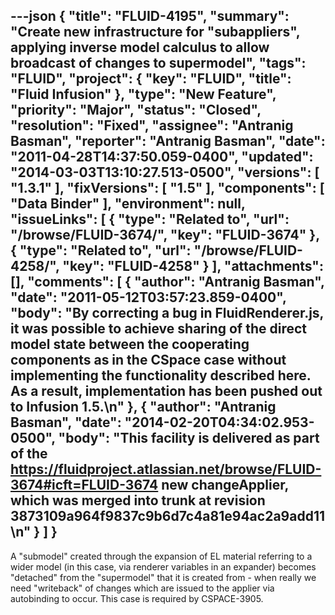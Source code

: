 ---json
{
  "title": "FLUID-4195",
  "summary": "Create new infrastructure for \"subappliers\", applying inverse model calculus to allow broadcast of changes to supermodel",
  "tags": "FLUID",
  "project": {
    "key": "FLUID",
    "title": "Fluid Infusion"
  },
  "type": "New Feature",
  "priority": "Major",
  "status": "Closed",
  "resolution": "Fixed",
  "assignee": "Antranig Basman",
  "reporter": "Antranig Basman",
  "date": "2011-04-28T14:37:50.059-0400",
  "updated": "2014-03-03T13:10:27.513-0500",
  "versions": [
    "1.3.1"
  ],
  "fixVersions": [
    "1.5"
  ],
  "components": [
    "Data Binder"
  ],
  "environment": null,
  "issueLinks": [
    {
      "type": "Related to",
      "url": "/browse/FLUID-3674/",
      "key": "FLUID-3674"
    },
    {
      "type": "Related to",
      "url": "/browse/FLUID-4258/",
      "key": "FLUID-4258"
    }
  ],
  "attachments": [],
  "comments": [
    {
      "author": "Antranig Basman",
      "date": "2011-05-12T03:57:23.859-0400",
      "body": "By correcting a bug in FluidRenderer.js, it was possible to achieve sharing of the direct model state between the cooperating components as in the CSpace case without implementing the functionality described here. As a result, implementation has been pushed out to Infusion 1.5.\n"
    },
    {
      "author": "Antranig Basman",
      "date": "2014-02-20T04:34:02.953-0500",
      "body": "This facility is delivered as part of the <https://fluidproject.atlassian.net/browse/FLUID-3674#icft=FLUID-3674> new changeApplier, which was merged into trunk at revision 3873109a964f9837c9b6d7c4a81e94ac2a9add11\n"
    }
  ]
}
---
A "submodel" created through the expansion of EL material referring to a wider model (in this case, via renderer variables in an expander) becomes "detached" from the "supermodel" that it is created from - when really we need "writeback" of changes which are issued to the applier via autobinding to occur. This case is required by CSPACE-3905.

        